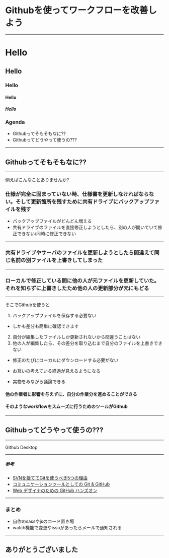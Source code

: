 Githubを使ってワークフローを改善しよう
===

---

<div class="hoge">

# Hello
## Hello
### Hello
#### Hello
##### Hello

</div>

### Agenda

- Githubってそもそもなに??
- Githubってどうやって使うの???

---

## Githubってそもそもなに??

---

例えばこんなことありませんか?

### 仕様が完全に固まっていない時、仕様書を更新しなければならない。そして更新箇所を残すために共有ドライブにバックアップファイルを残す

- バックアップファイルがどんどん増える
- 共有ドライブのファイルを直接修正しようとしたら、別の人が開いていて修正できない/同時に修正できない

---

### 共有ドライブやサーバのファイルを更新しようとしたら間違えて同じ名前の別ファイルを上書きしてしまった

---

### ローカルで修正している間に他の人が元ファイルを更新していた。それを知らずに上書きしたため他の人の更新部分が元にもどる

---

そこでGithubを使うと

1. バックアップファイルを保存する必要ない
  - しかも差分も簡単に確認できます
2. 自分が編集したファイルしか更新されないから間違うことはない
3. 他の人が編集したら、その差分を取り込むまで自分のファイルを上書きできない
  - 修正のたびにローカルにダウンロードする必要がない

- お互いの考えている経過が見えるようになる
- 実物をみながら議論できる

#### 他の作業者に影響を与えずに、自分の作業分を進めることができる

#### そのようなworkflowをスムーズに行うためのツールがGithub

---

## Githubってどうやって使うの???

---

Github Desktop

---

##### 参考

- [SVNを捨ててGitを使うべき5つの理由](https://qiita.com/YusukeHosonuma/items/14c59f3878d640a401a1)
- [コミュニケーションツールとしての Git & GitHub](https://speakerdeck.com/ken_c_lo/komiyunikesiyonturutositefalse-git-and-github)
- [Web デザイナのための GitHub ハンズオン](https://speakerdeck.com/satococoa/web-dezainafalsetamefalse-github-hanzuon)

---

### まとめ


- 自作のsassやjsのコード置き場
- watch機能で変更やissuがあったらメールで通知される


---

## ありがとうございました


